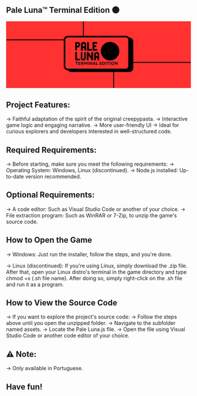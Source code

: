 Pale Luna™ Terminal Edition 🌑
------------------------------------------------------------------------------------------------------                                 

![26.jpg](26.jpg)
     
Project Features:
------------------------------------------------------------------------------------------------------
-> Faithful adaptation of the spirit of the original creepypasta.
-> Interactive game logic and engaging narrative.
-> More user-friendly UI
-> Ideal for curious explorers and developers interested in well-structured code.

Required Requirements:
------------------------------------------------------------------------------------------------------
-> Before starting, make sure you meet the following requirements:
-> Operating System: Windows, Linux (discontinued).
-> Node.js installed: Up-to-date version recommended.

Optional Requirements:
------------------------------------------------------------------------------------------------------
-> A code editor: Such as Visual Studio Code or another of your choice.
-> File extraction program: Such as WinRAR or 7-Zip, to unzip the game's source code.

How to Open the Game
--------------------------------------------------------------------------------------
-> Windows: Just run the installer, follow the steps, and you're done.

-> Linux (discontinued): If you're using Linux, simply download the .zip file. After that, open your Linux distro's terminal in the game directory and type chmod +x (.sh file name). After doing so, simply right-click on the .sh file and run it as a program.

How to View the Source Code
------------------------------------------------------------------------------------------------------
-> If you want to explore the project's source code:
-> Follow the steps above until you open the unzipped folder.
-> Navigate to the subfolder named assets.
-> Locate the Pale Luna.js file.
-> Open the file using Visual Studio Code or another code editor of your choice.

⚠️ Note:
------------------------------------------------------------------------------------------------------
-> Only available in Portuguese.

Have fun!
------------------------------------------------------------------------------------------------------
